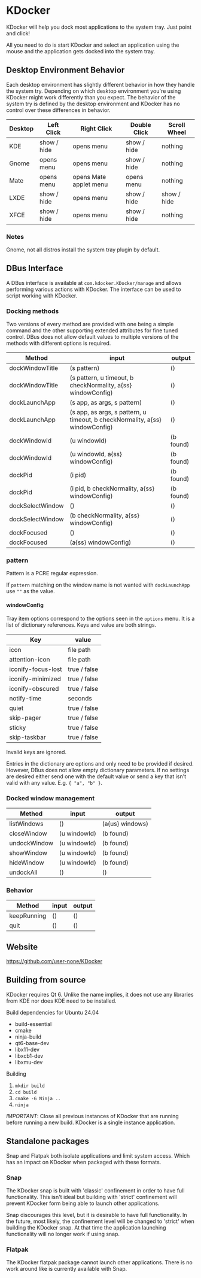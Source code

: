 # KDocker

KDocker will help you dock most applications to the system tray. Just point and
click!

All you need to do is start KDocker and select an application using the mouse
and the application gets docked into the system tray.


## Desktop Environment Behavior

Each desktop environment has slightly different behavior in how they handle the
system try. Depending on which desktop environment you're using KDocker might
work differently than you expect. The behavior of the system try is defined by
the desktop environment and KDocker has no control over these differences in
behavior.

Desktop | Left Click  | Right Click            | Double Click | Scroll Wheel
------- | ----------- | ---------------------- | ------------ | ------------
KDE     | show / hide | opens menu             | show / hide  | nothing
Gnome   | opens menu  | opens menu             | show / hide  | nothing
Mate    | opens menu  | opens Mate applet menu | opens menu   | nothing
LXDE    | show / hide | opens menu             | show / hide  | show / hide
XFCE    | show / hide | opens menu             | show / hide  | nothing

### Notes

Gnome, not all distros install the system tray plugin by default.


## DBus Interface

A DBus interface is available at `com.kdocker.KDocker/manage` and allows
performing various actions with KDocker. The interface can be used to script
working with KDocker.

### Docking methods

Two versions of every method are provided with one being a simple command
and the other supporting extended attributes for fine tuned control. DBus
does not allow default values to multiple versions of the methods with
different options is required.

Method           | input                                                                        | output
---------------- | ---------------------------------------------------------------------------- | ------
dockWindowTitle  | (s pattern)                                                                  | ()
dockWindowTitle  | (s pattern, u timeout, b checkNormality, a{ss} windowConfig)                 | ()
dockLaunchApp    | (s app, as args, s pattern)                                                  | ()
dockLaunchApp    | (s app, as args, s pattern, u timeout, b checkNormality, a{ss} windowConfig) | ()
dockWindowId     | (u windowId)                                                                 | (b found)
dockWindowId     | (u windowId, a{ss} windowConfig)                                             | (b found)
dockPid          | (i pid)                                                                      | (b found)
dockPid          | (i pid, b checkNormality, a{ss} windowConfig)                                | (b found)
dockSelectWindow | ()                                                                           | ()
dockSelectWindow | (b checkNormality, a{ss} windowConfig)                                       | ()
dockFocused      | ()                                                                           | ()
dockFocused      | (a{ss} windowConfig)                                                         | ()

### pattern

Pattern is a PCRE regular expression.

If `pattern` matching on the window name is not wanted with `dockLaunchApp` use `""` as the value.

#### windowConfig

Tray item options correspond to the options seen in the `options` menu. It is a list of
dictionary references. Keys and value are both strings.

Key                | value
------------------ | -----
icon               | file path
attention-icon     | file path
iconify-focus-lost | true / false
iconify-minimized  | true / false
iconify-obscured   | true / false
notify-time        | seconds
quiet              | true / false
skip-pager         | true / false
sticky             | true / false
skip-taskbar       | true / false

Invalid keys are ignored.

Entries in the dictionary are options and only need to be provided if desired. However,
DBus does not allow empty dictionary parameters. If no settings are desired either send
one with the default value or send a key that isn't valid with any value. E.g. `{ "a", "b" }`.

### Docked window management

Method       | input        | output
------------ | ------------ | ------
listWindows  | ()           | (a{us} windows)
closeWindow  | (u windowId) | (b found)
undockWindow | (u windowId) | (b found)
showWindow   | (u windowId) | (b found)
hideWindow   | (u windowId) | (b found)
undockAll    | ()           | ()

### Behavior

Method      | input | output
----------- | ----- | ------
keepRunning | ()    | ()
quit        | ()    | ()


## Website

https://github.com/user-none/KDocker


## Building from source

KDocker requires Qt 6. Unlike the name implies, it does not use any libraries
from KDE nor does KDE need to be installed.

Build dependencies for Ubuntu 24.04

- build-essential
- cmake
- ninja-build
- qt6-base-dev
- libx11-dev
- libxcb1-dev
- libxmu-dev

Building

1. `mkdir build`
2. `cd build`
3. `cmake -G Ninja ..`
4. `ninja`

*IMPORTANT*: Close all previous instances of KDocker that are running before running
a new build. KDocker is a single instance application.


## Standalone packages

Snap and Flatpak both isolate applications and limit system access.
Which has an impact on KDocker when packaged with these formats.

### Snap

The KDocker snap is built with 'classic' confinement in order to
have full functionality. This isn't ideal but building with 'strict'
confinement will prevent KDocker form being able to launch other applications.

Snap discourages this level, but it is desirable to have full functionality.
In the future, most likely, the confinement level will be changed to 'strict'
when building the KDocker snap. At that time the application launching
functionality will no longer work if using snap.

### Flatpak

The KDocker flatpak package cannot launch other applications. There is no work
around like is currently available with Snap.
